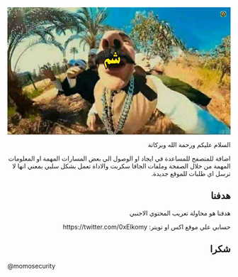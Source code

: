 
<img src="icons/365764486_123125147525866_6875513157502364595_n.png" dir="rtl" align="center">

<p dir="rtl" align="right">السلام عليكم ورحمة الله وبركاتة </p>

<p dir="rtl" align="right">
اضافة للمتصفح للمساعدة في ايجاد او الوصول الي بعض المسارات المهمة او المعلومات المهمة من خلال الصفحة وملفات الجافا سكربت والاداة تعمل بشكل سلبي بمعني انها لا ترسل اي طلبات للموقع جديدة.
</p>

## <h2 dir="rtl" align="right"> هدفنا</h2>
<p dir="rtl" align="right">هدفنا هو محاولة تعريب المحتوي الاجنبي </p>

<p dir="rtl" align="right">
حسابي علي موقع اكس او تويتر:
https://twitter.com/0xElkomy
</p>


## <h2 dir="rtl" align="right"> شكرا</h2>
@momosecurity
